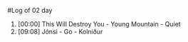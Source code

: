 #Log of 02 day

1. [00:00] This Will Destroy You - Young Mountain - Quiet
1. [09:08] Jónsi - Go - Kolniður
